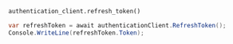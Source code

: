 ```python
authentication_client.refresh_token()
```

```csharp
var refreshToken = await authenticationClient.RefreshToken();
Console.WriteLine(refreshToken.Token);
```
